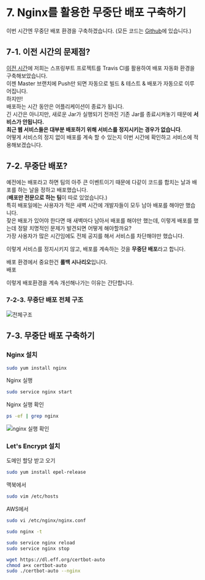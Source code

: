 # 7. Nginx를 활용한 무중단 배포 구축하기

이번 시간엔 무중단 배포 환경을 구축하겠습니다.
(모든 코드는 [Github](https://github.com/jojoldu/springboot-webservice/tree/feature/7)에 있습니다.)  

## 7-1. 이전 시간의 문제점?

[이전 시간](http://jojoldu.tistory.com/265)에 저희는 스프링부트 프로젝트를 Travis CI를 활용하여 배포 자동화 환경을 구축해보았습니다.  
이젠 Master 브랜치에 Push만 되면 자동으로 빌드 & 테스트 & 배포가 자동으로 이루어집니다.  
하지만!  
배포하는 시간 동안은 어플리케이션이 종료가 됩니다.  
긴 시간은 아니지만, 새로운 Jar가 실행되기 전까진 기존 Jar를 종료시켜놓기 때문에 **서비스가 안됩니다.**  
**최근 웹 서비스들은 대부분 배포하기 위해 서비스를 정지시키는 경우가 없습니다**.  
어떻게 서비스의 정지 없이 배포를 계속 할 수 있는지 이번 시간에 확인하고 서비스에 적용해보겠습니다.

## 7-2. 무중단 배포?

예전에는 배포라고 하면 팀의 아주 큰 이벤트이기 때문에 다같이 코드를 합치는 날과 배포를 하는 날을 정하고 배포했습니다.  
(**배포만 전문으로 하는 팀**이 따로 있었습니다.)  
특히 배포일에는 사용자가 적은 새벽 시간에 개발자들이 모두 남아 배포를 해야만 했습니다.  
잦은 배포가 있어야 한다면 매 새벽마다 남아서 배포를 해야만 했는데, 이렇게 배포를 했는데 정말 치명적인 문제가 발견되면 어떻게 해야할까요?  
가장 사용자가 많은 시간임에도 전체 공지를 해서 서비스를 차단해야만 했습니다.  

이렇게 서비스를 정지시키지 않고, 배포를 계속하는 것을 **무중단 배포**라고 합니다.  


배포 환경에서 중요한건 **롤백 시나리오**입니다.  
배포

이렇게 배포환경을 계속 개선해나가는 이유는 간단합니다.  

### 7-2-3. 무중단 배포 전체 구조

![전체구조](./images/7/무중단배포전체구조.png)

## 7-3. 무중단 배포 구축하기


### Nginx 설치

```bash
sudo yum install nginx
```

Nginx 실행

```bash
sudo service nginx start
```

Nginx 실행 확인

```bash
ps -ef | grep nginx
```

![nginx 실행 확인](./images/nginx확인.png)

### Let's Encrypt 설치

도메인 할당 받고 오기

```bash
sudo yum install epel-release
```

맥북에서

```bash
sudo vim /etc/hosts
```

AWS에서

```bash
sudo vi /etc/nginx/nginx.conf
```

```bash
sudo nginx -t
```

```bash
sudo service nginx reload
sudo service nginx stop
```

```bash
wget https://dl.eff.org/certbot-auto
chmod a+x certbot-auto
sudo ./certbot-auto --nginx
```


